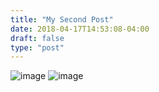 ```yaml
---
title: "My Second Post"
date: 2018-04-17T14:53:08-04:00
draft: false
type: "post"
---
```


![image](/fluffy-cat.jpg)
![image](/fluffy-cat-2.jpg)

